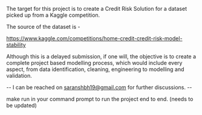 The target for this project is to create a Credit Risk Solution for a dataset picked up from a Kaggle competition.

The source of the dataset is - 

https://www.kaggle.com/competitions/home-credit-credit-risk-model-stability

Although this is a delayed submission, if one will, the objective is to create a complete project based modelling process,
which would include every aspect, from data identification, cleaning, engineering to modelling and validation.

-- I can be reached on saranshbh19@gmail.com for further discussions. --

make run in your command prompt to run the project end to end. (needs to be updated)